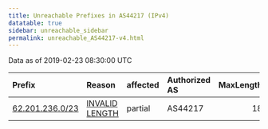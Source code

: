 ```yaml
---
title: Unreachable Prefixes in AS44217 (IPv4)
datatable: true
sidebar: unreachable_sidebar
permalink: unreachable_AS44217-v4.html
---
```


Data as of 2019-02-23 08:30:00 UTC


<div class="datatable-begin"></div>

| Prefix                                                   | Reason                                                                                                    | affected   | Authorized AS   |   MaxLength | Anchor                                         |   unreachable /24s |
|:---------------------------------------------------------|:----------------------------------------------------------------------------------------------------------|:-----------|:----------------|------------:|:-----------------------------------------------|-------------------:|
| [62.201.236.0/23](https://stat.ripe.net/62.201.236.0/23) | [INVALID LENGTH](https://rpki-validator.ripe.net/announcement-preview?asn=AS44217&prefix=62.201.236.0/23) | partial    | AS44217         |          18 | [RIPE](unreachable_RIPE_NCC_RPKI_Root-v4.html) |                  2 |

<div class="datatable-end"></div>